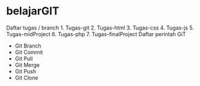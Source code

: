 # belajarGIT
  Daftar tugas / branch
			1. Tugas-git
			2. Tugas-html
			3. Tugas-css
			4. Tugas-js
			5. Tugas-midProject
			6. Tugas-php
			7. Tugas-finalProject
   Daftar perintah GiT
   - Git Branch
   - Git Commit
   - Git Pull
   - Git Merge
   - Git Push
   - Git Clone
  
